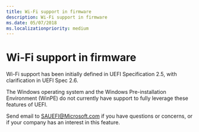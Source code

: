 ```yaml
---
title: Wi-Fi support in firmware 
description: Wi-Fi support in firmware 
ms.date: 05/07/2018
ms.localizationpriority: medium
---
```



# Wi-Fi support in firmware 


Wi-Fi support has been initially defined in UEFI Specification 2.5, with clarification in UEFI Spec 2.6.

The Windows operating system and the Windows Pre-installation Environment (WinPE) do not currently have support to fully leverage these features of UEFI. 

Send email to <SAUEFI@Microsoft.com> if you have questions or concerns, or if your company has an interest in this feature.



